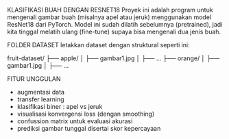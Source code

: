 KLASIFIKASI BUAH DENGAN RESNET18
Proyek ini adalah program untuk mengenali gambar buah (misalnya apel atau jeruk) menggunakan model ResNet18 dari PyTorch. Model ini sudah dilatih sebelumnya (pretrained), jadi kita tinggal melatih ulang (fine-tune) supaya bisa mengenali dua jenis buah.

FOLDER DATASET
letakkan dataset dengan struktural seperti ini:

fruit-dataset/
├── apple/
│   ├── gambar1.jpg
│   ├── ...
├── orange/
│   ├── gambar1.jpg
│   ├── ...

FITUR UNGGULAN
- augmentasi data
- transfer learning
- klasifikasi biner : apel vs jeruk
- visualisasi konvergensi loss (dengan smoothing)
- confussion matrix untuk evaluasi akurasi
- prediksi gambar tunggal disertai skor kepercayaan
